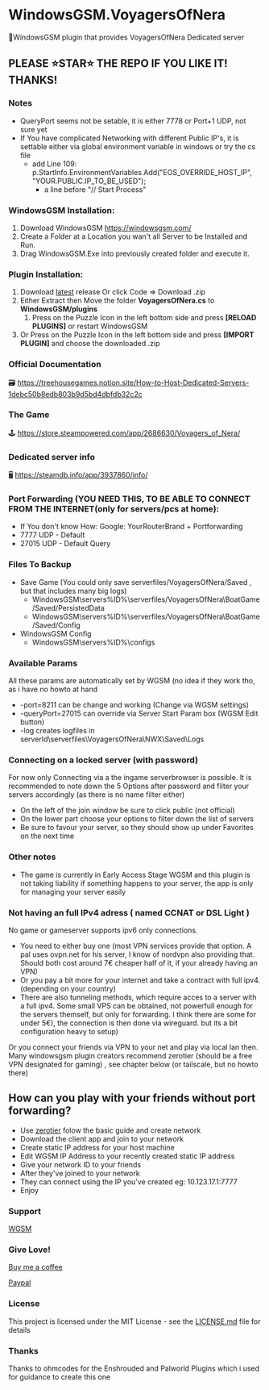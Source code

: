 # WindowsGSM.VoyagersOfNera
🧩WindowsGSM plugin that provides VoyagersOfNera Dedicated server

## PLEASE ⭐STAR⭐ THE REPO IF YOU LIKE IT! THANKS!

### Notes
- QueryPort seems not be setable, it is either 7778 or Port+1 UDP, not sure yet
- If You have complicated Networking with different Public IP's, it is settable either via global environment variable in windows or try  the cs file
  - add Line 109: p.StartInfo.EnvironmentVariables.Add("EOS_OVERRIDE_HOST_IP", "YOUR.PUBLIC.IP_TO_BE_USED");
    - a line before "// Start Process"     
### WindowsGSM Installation: 
1. Download  WindowsGSM https://windowsgsm.com/ 
2. Create a Folder at a Location you wan't all Server to be Installed and Run.
3. Drag WindowsGSM.Exe into previously created folder and execute it.

### Plugin Installation:
1. Download [latest](https://https://github.com/Raziel7893/WindowsGSM.VoyagersOfNera/releases/latest) release
   Or click Code => Download .zip
3. Either Extract then Move the folder **VoyagersOfNera.cs** to **WindowsGSM/plugins** 
    1. Press on the Puzzle Icon in the left bottom side and press **[RELOAD PLUGINS]** or restart WindowsGSM
4. Or Press on the Puzzle Icon in the left bottom side and press **[IMPORT PLUGIN]** and choose the downloaded .zip

### Official Documentation
🗃️ https://treehousegames.notion.site/How-to-Host-Dedicated-Servers-1debc50b8edb803b9d5bd4dbfdb32c2c

### The Game
🕹️ https://store.steampowered.com/app/2686630/Voyagers_of_Nera/

### Dedicated server info
🖥️ https://steamdb.info/app/3937860/info/

### Port Forwarding (YOU NEED THIS, TO BE ABLE TO CONNECT FROM THE INTERNET(only for servers/pcs at home):
- If You don't know How: Google: YourRouterBrand + Portforwarding
- 7777 UDP - Default
- 27015 UDP - Default Query

### Files To Backup
- Save Game (You could only save serverfiles/VoyagersOfNera/Saved , but that includes many big logs)
  - WindowsGSM\servers\%ID%\serverfiles/VoyagersOfNera\BoatGame/Saved/PersistedData
  - WindowsGSM\servers\%ID%\serverfiles/VoyagersOfNera\BoatGame/Saved/Config
- WindowsGSM Config
  - WindowsGSM\servers\%ID%\configs

### Available Params
All these params are automatically set by WGSM (no idea if they work tho, as i have no howto at hand
- -port=8211                    can be change and working (Change via WGSM settings)
- -queryPort=27015              can override via Server Start Param box (WGSM Edit button)
- -log                          creates logfiles in serverId\serverfiles\VoyagersOfNera\NWX\Saved\Logs

### Connecting on a locked server (with password)
For now only Connecting via a the ingame serverbrowser is possible. It is recommended to note down the 5 Options after password and filter your servers accordingly (as there is no name filter either)
- On the left of the join window be sure to click public (not official)
- On the lower part choose your options to filter down the list of servers
- Be sure to favour your server, so they should show up under Favorites on the next time

### Other notes
- The game is currently in Early Access Stage WGSM and this plugin is not taking liability if something happens to your server, the app is only for managing your server easily

### Not having an full IPv4 adress ( named CCNAT or DSL Light )
No game or gameserver supports ipv6 only connections. 
- You need to either buy one (most VPN services provide that option. A pal uses ovpn.net for his server, I know of nordvpn also providing that. Should both cost around 7€ cheaper half of it, if your already having an VPN)
- Or you pay a bit more for your internet and take a contract with full ipv4. (depending on your country)
- There are also tunneling methods, which require acces to a server with a full ipv4. Some small VPS can be obtained, not powerfull enough for the servers themself, but only for forwarding. I think there are some for under 5€), the connection is then done via wireguard. but its a bit configuration heavy to setup) 

Or you connect your friends via VPN to your net and play via local lan then.
Many windowsgsm plugin creators recommend zerotier (should be a free VPN designated for gaming) , see chapter below (or tailscale, but no howto there)

## How can you play with your friends without port forwarding?
- Use [zerotier](https://www.zerotier.com/) folow the basic guide and create network
- Download the client app and join to your network
- Create static IP address for your host machine
- Edit WGSM IP Address to your recently created static IP address
- Give your network ID to your friends
- After they've joined to your network
- They can connect using the IP you've created eg: 10.123.17.1:7777
- Enjoy

### Support
[WGSM](https://discord.com/channels/590590698907107340/645730252672335893)

### Give Love!
[Buy me a coffee](https://ko-fi.com/raziel7893)

[Paypal](https://paypal.me/raziel7893)

### License
This project is licensed under the MIT License - see the <a href="https://github.com/raziel7893/WindowsGSM.VoyagersOfNera/blob/main/LICENSE">LICENSE.md</a> file for details

### Thanks
Thanks to ohmcodes for the Enshrouded and Palworld Plugins which i used for guidance to create this one
